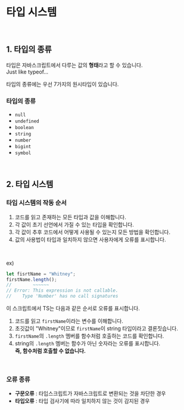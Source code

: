 # 타입 시스템

<br>

## 1. 타입의 종류
타입은 자바스크립트에서 다루는 값의 **형태**라고 할 수 있습니다.<br>
Just like typeof...

타입의 종류에는 우선 7가지의 원시타입이 있습니다.
### 타입의 종류
- `null`
- `undefined`
- `boolean`
- `string`
- `number`
- `bigint`
- `symbol`

<br>

## 2. 타입 시스템

### 타입 시스템의 작동 순서
1. 코드를 읽고 존재하는 모든 타입과 값을 이해합니다.
2. 각 값이 초기 선언에서 가질 수 있는 타입을 확인합니다.
3. 각 값이 추후 코드에서 어떻게 사용될 수 있는지 모든 방법을 확인합니다.
4. 값의 사용법이 타입과 일치하지 않으면 사용자에게 오류를 표시합니다.

<br>

ex)
```js
let fisrtName = "Whitney";
firstName.length();
//        ~~~~~~
// Error: This expression is not callable.
//    Type 'Number' has no call signatures
```
이 스크립트에서 TS는 다음과 같은 순서로 오류를 표시합니다.
1. 코드를 읽고 `firstName`이라는 변수를 이해합니다.
2. 초깃값이 "Whitney"이므로 `firstName`이 string 타입이라고 결론짓습니다.
3. `firstName`의 `.length` 멤버를 함수처럼 호출하는 코드를 확인합니다.
4. string의 `.length` 멤버는 함수가 아닌 숫자라는 오류를 표시합니다.<br>
**즉, 함수처럼 호출할 수 없습니다.**

<br>

### 오류 종류
- **구문오류** : 타입스크립트가 자바스크립트로 변환되는 것을 차단한 경우
- **타입오류** : 타입 검사기에 따라 일치하지 않는 것이 감지된 경우

